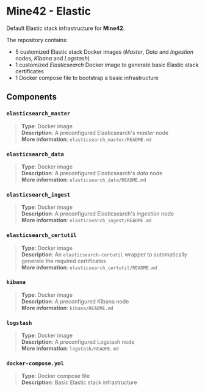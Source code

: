 # Mine42 - Elastic
Default Elastic stack infrastructure for **Mine42**.

The repository contains:
* 5 customized Elastic stack Docker images (*Master*, *Data* and *Ingestion* nodes, *Kibana* and *Logstash*)
* 1 customized *Elasticsearch* Docker image to generate basic Elastic stack certificates
* 1 Docker compose file to bootstrap a basic infrastructure


## Components


### `elasticsearch_master`
> **Type**: Docker image  
> **Description**: A preconfigured Elasticsearch's *master* node  
> **More information**: `elasticsearch_master/README.md`


### `elasticsearch_data`
> **Type**: Docker image  
> **Description**: A preconfigured Elasticsearch's *data* node  
> **More information**: `elasticsearch_data/README.md`


### `elasticsearch_ingest`
> **Type**: Docker image  
> **Description**: A preconfigured Elasticsearch's *ingestion* node  
> **More information**: `elasticsearch_ingest/README.md`


### `elasticsearch_certutil`
> **Type**: Docker image  
> **Description**: An `elasticsearch-certutil` wrapper to automatically generate the required certificates  
> **More information**: `elasticsearch_certutil/README.md`


### `kibana`
> **Type**: Docker image  
> **Description**: A preconfigured Kibana node  
> **More information**: `kibana/README.md`


### `logstash`
> **Type**: Docker image  
> **Description**: A preconfigured Logstash node  
> **More information**: `logstash/README.md`


### `docker-compose.yml`
> **Type**: Docker compose file  
> **Description**: Basic Elastic stack infrastructure  
